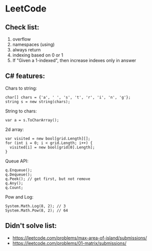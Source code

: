 # LeetCode

## Check list:
1. overflow
2. namespaces (using)
3. always return
4. indexing based on 0 or 1
5. If "Given a 1-indexed", then increase indexes only in answer

## C# features:

Chars to string:
```
char[] chars = {'a', ' ', 's', 't', 'r', 'i', 'n', 'g'};
string s = new string(chars);
```

String to chars:
```
var a = s.ToCharArray();
```

2d array:
```
var visited = new bool[grid.Length][];
for (int i = 0; i < grid.Length; i++) {
  visited[i] = new bool[grid[0].Length];
}
```

Queue API:
```
q.Enqueue();
q.Dequeue();
q.Peek(); // get first, but not remove
q.Any();
q.Count; 
```

Pow and Log:
```
System.Math.Log(8, 2); // 3
System.Math.Pow(8, 2); // 64 
```

## Didn't solve list:
- https://leetcode.com/problems/max-area-of-island/submissions/
- https://leetcode.com/problems/01-matrix/submissions/
